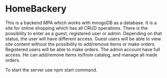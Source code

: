 # HomeBackery
This is a backend MPA which works with mnogoDB as a database. It is a site for online shopping which has all CRUD operations.
There is the possibility to enter as a guest, registered user or admin. Depending on that status, the user will have different access.
Guest users will be able to view site content without the possibility to add/remove items or make orders.
Registered users will be able to make orders.
The admin account have full access. He can add/remove items to/from catalog, and manage all made orders.

To start the server use npm start command.
